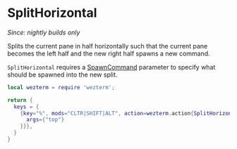 # SplitHorizontal

*Since: nightly builds only*

Splits the current pane in half horizontally such that the current pane becomes
the left half and the new right half spawns a new command.

`SplitHorizontal` requires a [SpawnCommand](../SpawnCommand.md) parameter to
specify what should be spawned into the new split.

```lua
local wezterm = require 'wezterm';

return {
  keys = {
    {key="%", mods="CLTR|SHIFT|ALT", action=wezterm.action{SplitHorizontal={
      args={"top"}
    }}},
  }
}
```

